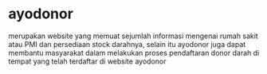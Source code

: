 # ayodonor 
merupakan website yang memuat sejumlah informasi mengenai rumah sakit atau PMI dan persediaan stock darahnya, selain itu ayodonor juga dapat membantu masyarakat
dalam melakukan proses pendaftaran donor darah di tempat yang telah terdaftar di website ayodonor
